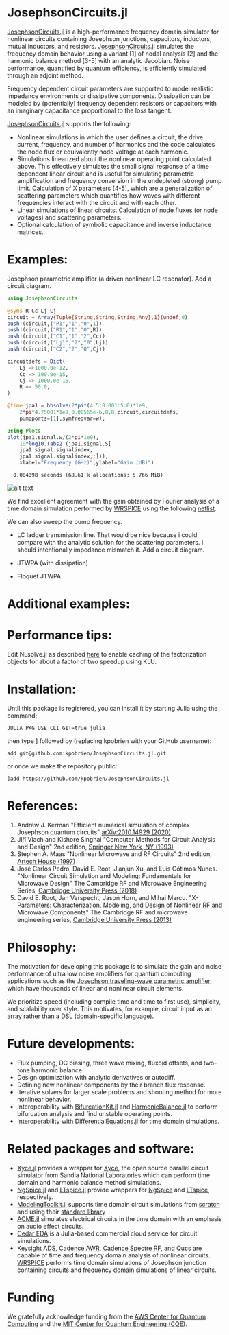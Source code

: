 
# JosephsonCircuits.jl 

[JosephsonCircuits.jl](https://github.com/kpobrien/JosephsonCircuits.jl) is a high-performance frequency domain simulator for nonlinear circuits containing Josephson junctions, capacitors, inductors, mutual inductors, and resistors. [JosephsonCircuits.jl](https://github.com/kpobrien/JosephsonCircuits.jl) simulates the frequency domain behavior using a variant [1] of nodal analysis [2] and the harmonic balance method [3-5] with an analytic Jacobian. Noise performance, quantified by quantum efficiency, is efficiently simulated through an adjoint method.

Frequency dependent circuit parameters are supported to model realistic impedance environments or dissipative components. Dissipation can be modeled by (potentially) frequency dependent resistors or capacitors with an imaginary capacitance proportional to the loss tangent.

[JosephsonCircuits.jl](https://github.com/kpobrien/JosephsonCircuits.jl) supports the following:
* Nonlinear simulations in which the user defines a circuit, the drive current, frequency, and number of harmonics and the code calculates the node flux or equivalently node voltage at each harmonic.
* Simulations linearized about the nonlinear operating point calculated above. This effectively simulates the small signal response of a time dependent linear circuit and is useful for simulating parametric amplification and frequency conversion in the undepleted (strong) pump limit. Calculation of X parameters [4-5], which are a generalization of scattering parameters which quantifies how waves with different frequencies interact with the circuit and with each other. 
* Linear simulations of linear circuits. Calculation of node fluxes (or node voltages) and scattering parameters.
* Optional calculation of symbolic capacitance and inverse inductance matrices.

# Examples:
Josephson parametric amplifier (a driven nonlinear LC resonator). Add a circuit diagram. 

```julia
using JosephsonCircuits

@syms R Cc Lj Cj
circuit = Array{Tuple{String,String,String,Any},1}(undef,0)
push!(circuit,("P1","1","0",1))
push!(circuit,("R1","1","0",R))
push!(circuit,("C1","1","2",Cc)) 
push!(circuit,("Lj1","2","0",Lj)) 
push!(circuit,("C2","2","0",Cj))

circuitdefs = Dict(
    Lj =>1000.0e-12,
    Cc => 100.0e-15,
    Cj => 1000.0e-15,
    R => 50.0,
)

@time jpa1 = hbsolve(2*pi*(4.5:0.001:5.0)*1e9,
    2*pi*4.75001*1e9,0.00565e-6,8,8,circuit,circuitdefs,
    pumpports=[1],symfreqvar=w);

using Plots
plot(jpa1.signal.w/(2*pi*1e9),
	10*log10.(abs2.(jpa1.signal.S[
	jpa1.signal.signalindex,
	jpa1.signal.signalindex,:])),
    xlabel="Frequency (GHz)",ylabel="Gain (dB)")
```
```
  0.004098 seconds (68.61 k allocations: 5.766 MiB)
```
![alt text](https://qce.mit.edu/plot.png "Title")

We find excellent agreement with the gain obtained by Fourier analysis of a time domain simulation performed by [WRSPICE](http://wrcad.com/wrspice.html) using the following [netlist]().

We can also sweep the pump frequency.

* LC ladder transmission line. That would be nice because i could compare with the analytic solution for the scattering parameters. I should intentionally impedance mismatch it. Add a circuit diagram.

* JTWPA (with dissipation)

* Floquet JTWPA

# Additional examples:

# Performance tips:
Edit NLsolve.jl as described [here](https://github.com/JuliaNLSolvers/NLsolve.jl/issues/278) to enable caching of the factorization objects for about a factor of two speedup using KLU.

# Installation:

Until this package is registered, you can install it by starting Julia using the command:
```
JULIA_PKG_USE_CLI_GIT=true julia
```
then type ] followed by (replacing kpobrien with your GitHub username):
```
add git@github.com:kpobrien/JosephsonCircuits.jl.git
```
or once we make the repository public:
```
]add https://github.com/kpobrien/JosephsonCircuits.jl
```

# References:

1. Andrew J. Kerman "Efficient numerical simulation of complex Josephson quantum circuits" [arXiv:2010.14929 (2020)](https://doi.org/10.48550/arXiv.2010.14929) 
2. Ji&#345;&#237; Vlach and Kishore Singhal "Computer Methods for Circuit Analysis and Design" 2nd edition, [Springer New York, NY (1993)](https://link.springer.com/book/9780442011949)
3. Stephen A. Maas "Nonlinear Microwave and RF Circuits" 2nd edition, [Artech House (1997)](https://us.artechhouse.com/Nonlinear-Microwave-and-RF-Circuits-Second-Edition-P1097.aspx)
4. Jos&#233; Carlos Pedro, David E. Root, Jianjun Xu, and Lu&#237;s C&#243;timos Nunes. "Nonlinear Circuit Simulation and Modeling: Fundamentals for Microwave Design" The Cambridge RF and Microwave Engineering Series, [Cambridge University Press (2018)](https://www.cambridge.org/core/books/nonlinear-circuit-simulation-and-modeling/1705F3B449B4313A2BE890599DAC0E38)
5. David E. Root, Jan Verspecht, Jason Horn, and Mihai Marcu. "X-Parameters: Characterization, Modeling, and Design of Nonlinear RF and Microwave Components" The Cambridge RF and microwave engineering series, [Cambridge University Press (2013)](https://www.cambridge.org/sb/academic/subjects/engineering/rf-and-microwave-engineering/x-parameters-characterization-modeling-and-design-nonlinear-rf-and-microwave-components)

# Philosophy:

The motivation for developing this package is to simulate the gain and noise performance of ultra low noise amplifiers for quantum computing applications such as the [Josephson traveling-wave parametric amplifier](https://www.science.org/doi/10.1126/science.aaa8525), which have thousands of linear and nonlinear circuit elements. 

We prioritize speed (including compile time and time to first use), simplicity, and scalability over style. This motivates, for example, circuit input as an array rather than a DSL (domain-specific language).

# Future developments:

* Flux pumping, DC biasing, three wave mixing, fluxoid offsets, and two-tone harmonic balance.
* Design optimization with analytic derivatives or autodiff.
* Defining new nonlinear components by their branch flux response. 
* Iterative solvers for larger scale problems and shooting method for more nonlinear behavior.
* Interoperability with [BifurcationKit.jl](https://github.com/rveltz/BifurcationKit.jl) and [HarmonicBalance.jl](https://github.com/NonlinearOscillations/HarmonicBalance.jl) to perform bifurcation analysis and find unstable operating points.
* Interoperability with [DifferentialEquations.jl](https://github.com/SciML/DifferentialEquations.jl) for time domain simulations. 


# Related packages and software:
* [Xyce.jl](https://github.com/JuliaComputing/Xyce.jl) provides a wrapper for [Xyce](https://xyce.sandia.gov/), the open source parallel circuit simulator from Sandia National Laboratories which can perform time domain and harmonic balance method simulations.
* [NgSpice.jl](https://github.com/JuliaComputing/Ngspice.jl) and [LTspice.jl](https://github.com/cstook/LTspice.jl) provide wrappers for [NgSpice](http://ngspice.sourceforge.net/) and [LTspice](https://www.analog.com/en/design-center/design-tools-and-calculators/ltspice-simulator.html), respectively.  
* [ModelingToolkit.jl](https://github.com/SciML/ModelingToolkit.jl) supports time domain circuit simulations from [scratch](https://mtk.sciml.ai/stable/tutorials/acausal_components) and using their [standard library](https://mtkstdlib.sciml.ai/dev/tutorials/rc_circuit)
* [ACME.jl](https://github.com/HSU-ANT/ACME.jl) simulates electrical circuits in the time domain with an emphasis on audio effect circuits.
* [Cedar EDA](https://cedar-eda.com) is a Julia-based commercial cloud service for circuit simulations.
* [Keysight ADS](https://www.keysight.com/us/en/products/software/pathwave-design-software/pathwave-advanced-design-system.html), [Cadence AWR](https://www.awr.com/), [Cadence Spectre RF](https://www.cadence.com/en_US/home/tools/custom-ic-analog-rf-design/circuit-simulation/spectre-rf-option.html), and [Qucs](http://qucs.sourceforge.net/) are capable of time and frequency domain analysis of nonlinear circuits. [WRSPICE](http://wrcad.com/wrspice.html) performs time domain simulations of Josephson junction containing circuits and frequency domain simulations of linear circuits. 

# Funding
We gratefully acknowledge funding from the [AWS Center for Quantum Computing](https://aws.amazon.com/blogs/quantum-computing/announcing-the-opening-of-the-aws-center-for-quantum-computing/) and the [MIT Center for Quantum Engineering (CQE)](https://cqe.mit.edu/).
